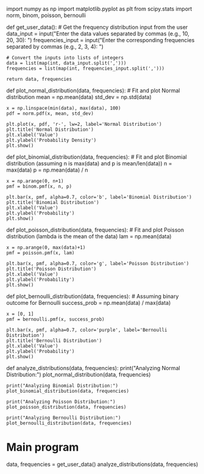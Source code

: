 import numpy as np
import matplotlib.pyplot as plt
from scipy.stats import norm, binom, poisson, bernoulli

def get_user_data():
    # Get the frequency distribution input from the user
    data_input = input("Enter the data values separated by commas (e.g., 10, 20, 30): ")
    frequencies_input = input("Enter the corresponding frequencies separated by commas (e.g., 2, 3, 4): ")
    
    # Convert the inputs into lists of integers
    data = list(map(int, data_input.split(',')))
    frequencies = list(map(int, frequencies_input.split(',')))
    
    return data, frequencies

def plot_normal_distribution(data, frequencies):
    # Fit and plot Normal distribution
    mean = np.mean(data)
    std_dev = np.std(data)
    
    x = np.linspace(min(data), max(data), 100)
    pdf = norm.pdf(x, mean, std_dev)

    plt.plot(x, pdf, 'r-', lw=2, label='Normal Distribution')
    plt.title('Normal Distribution')
    plt.xlabel('Value')
    plt.ylabel('Probability Density')
    plt.show()

def plot_binomial_distribution(data, frequencies):
    # Fit and plot Binomial distribution (assuming n is max(data) and p is mean/len(data))
    n = max(data)
    p = np.mean(data) / n
    
    x = np.arange(0, n+1)
    pmf = binom.pmf(x, n, p)

    plt.bar(x, pmf, alpha=0.7, color='b', label='Binomial Distribution')
    plt.title('Binomial Distribution')
    plt.xlabel('Value')
    plt.ylabel('Probability')
    plt.show()

def plot_poisson_distribution(data, frequencies):
    # Fit and plot Poisson distribution (lambda is the mean of the data)
    lam = np.mean(data)
    
    x = np.arange(0, max(data)+1)
    pmf = poisson.pmf(x, lam)

    plt.bar(x, pmf, alpha=0.7, color='g', label='Poisson Distribution')
    plt.title('Poisson Distribution')
    plt.xlabel('Value')
    plt.ylabel('Probability')
    plt.show()

def plot_bernoulli_distribution(data, frequencies):
    # Assuming binary outcome for Bernoulli
    success_prob = np.mean(data) / max(data)
    
    x = [0, 1]
    pmf = bernoulli.pmf(x, success_prob)

    plt.bar(x, pmf, alpha=0.7, color='purple', label='Bernoulli Distribution')
    plt.title('Bernoulli Distribution')
    plt.xlabel('Value')
    plt.ylabel('Probability')
    plt.show()

def analyze_distributions(data, frequencies):
    print("Analyzing Normal Distribution:")
    plot_normal_distribution(data, frequencies)
    
    print("Analyzing Binomial Distribution:")
    plot_binomial_distribution(data, frequencies)
    
    print("Analyzing Poisson Distribution:")
    plot_poisson_distribution(data, frequencies)
    
    print("Analyzing Bernoulli Distribution:")
    plot_bernoulli_distribution(data, frequencies)

# Main program
data, frequencies = get_user_data()
analyze_distributions(data, frequencies)
